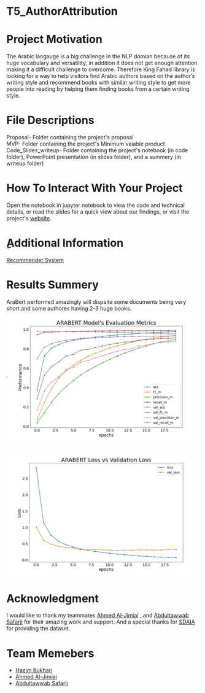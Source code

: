 # T5_AuthorAttribution

# Project Motivation  
The Arabic langauge is a big challenge in the NLP domian because of its huge vocabulary and versatility, in addition it does not get enough attention making it a difficult challenge to overcome. Therefore King Fahad library is looking for a way to help visitors find Arabic authors based on the author’s writing style and recommend books with similar writing style to get more people into reading by helping them finding books from a certain writing style.  

# File Descriptions  
Proposal- Folder containing the project's proposal  
MVP- Folder containing the project's Minimum vaiable product  
Code_Slides_writeup- Folder containing the project's notebook (in code folder), PowerPoint presentation (in slides folder), and a summery (in writeup folder)

# How To Interact With Your Project  
Open the notebook in jupyter notebook to view the code and technical details, or read the slides for a quick view about our findings, or visit the project's [website](https://share.streamlit.io/a-safarji/books-recommnder-/main/basedon_user.py).  

# ِAdditional Information  
[Recommender System](https://github.com/A-safarji/Books-Recommnder-)


# Results Summery  
AraBert performed amazingly will dispaite some documents being very short and some authores having 2-3 huge books.  
![dash](aa1.PNG)  

![dash2](aa2.PNG)  


# Acknowledgment  
I would like to thank my teammates [Ahmed Al-Jimiai](https://github.com/AAljmiai)  , and [Abdultawwab Safarji](https://github.com/A-safarji) for their amazing work and support.
And a special thanks for [SDAIA](https://sourceforge.net/projects/tashkeela/) for providing the dataset.

# Team Memebers
* [Hazim Bukhari](https://github.com/FancyWhale69)  
* [Ahmed Al-Jimiai](https://github.com/AAljmiai)  
* [Abdultawwab Safarji](https://github.com/A-safarji)
